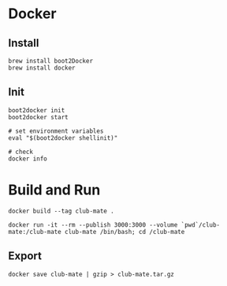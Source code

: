 # Docker

## Install
```
brew install boot2Docker
brew install docker
```

## Init

```
boot2docker init
boot2docker start

# set environment variables
eval "$(boot2docker shellinit)"

# check
docker info
```

# Build and Run

```
docker build --tag club-mate .
```

```
docker run -it --rm --publish 3000:3000 --volume `pwd`/club-mate:/club-mate club-mate /bin/bash; cd /club-mate
```

## Export
```
docker save club-mate | gzip > club-mate.tar.gz
```
